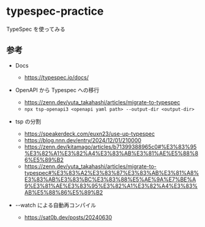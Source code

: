 # typespec-practice

TypeSpec を使ってみる

## 参考

- Docs

  - https://typespec.io/docs/

- OpenAPI から Typespec への移行

  - https://zenn.dev/yuta_takahashi/articles/migrate-to-typespec
  - `npx tsp-openapi3 <openapi yaml path> --output-dir <output-dir>`

- tsp の分割

  - https://speakerdeck.com/euxn23/use-up-typespec
  - https://blog.nnn.dev/entry/2024/12/01/210000
  - https://zenn.dev/kitamago/articles/b71399388965c0#%E3%83%95%E3%82%A1%E3%82%A4%E3%83%AB%E3%81%AE%E5%88%86%E5%89%B2
  - https://zenn.dev/yuta_takahashi/articles/migrate-to-typespec#%E3%83%A2%E3%83%87%E3%83%AB%E3%81%A8%E3%83%AB%E3%83%BC%E3%83%88%E5%AE%9A%E7%BE%A9%E3%81%AE%E3%83%95%E3%82%A1%E3%82%A4%E3%83%AB%E5%88%86%E5%89%B2

- --watch による自動再コンパイル
  - https://sat0b.dev/posts/20240630
